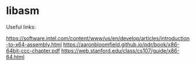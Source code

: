 # libasm

Useful links:

https://software.intel.com/content/www/us/en/develop/articles/introduction-to-x64-assembly.html
https://aaronbloomfield.github.io/pdr/book/x86-64bit-ccc-chapter.pdf
https://web.stanford.edu/class/cs107/guide/x86-64.html

